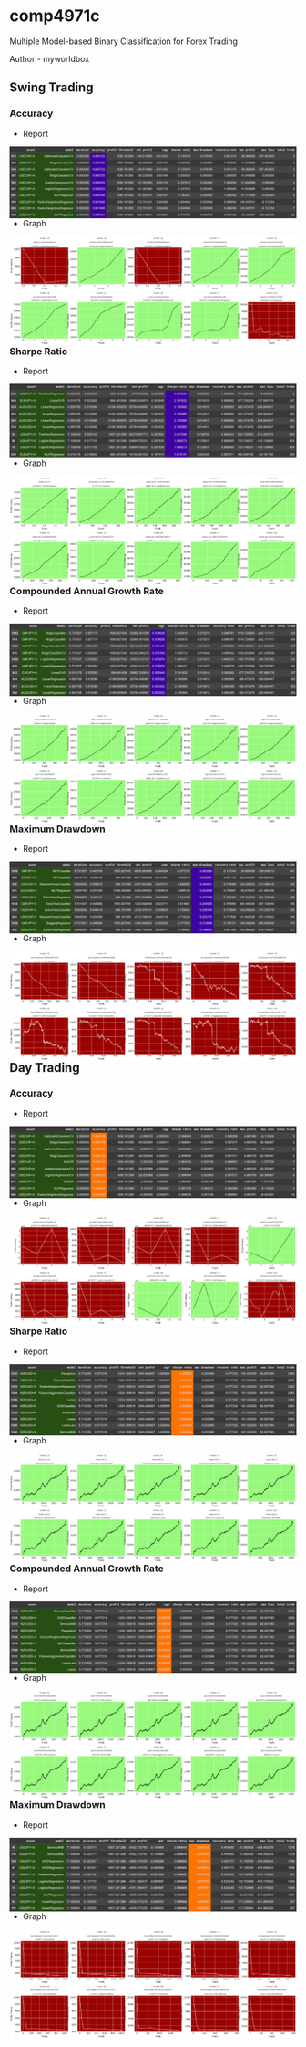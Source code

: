 # comp4971c

Multiple Model-based Binary Classification for Forex Trading

Author - myworldbox

## Swing Trading

### Accuracy

- Report
<img src="./image/swing_trading/swing_accuracy_report.png" align="left">

- Graph
<img src="./image/swing_trading/swing_accuracy_graph.png" align="left">

### Sharpe Ratio

- Report
<img src="./image/swing_trading/swing_ss_report.png" align="left">

- Graph
<img src="./image/swing_trading/swing_ss_graph.png" align="left">

### Compounded Annual Growth Rate

- Report
<img src="./image/swing_trading/swing_cagr_report.png" align="left">

- Graph
<img src="./image/swing_trading/swing_cagr_graph.png" align="left">

### Maximum Drawdown

- Report
<img src="./image/swing_trading/swing_mdd_report.png" align="left">

- Graph
<img src="./image/swing_trading/swing_mdd_graph.png" align="left">

## Day Trading

### Accuracy

- Report
<img src="./image/day_trading/day_accuracy_report.png" align="left">

- Graph
<img src="./image/day_trading/day_accuracy_graph.png" align="left">

### Sharpe Ratio

- Report
<img src="./image/day_trading/day_ss_report.png" align="left">

- Graph
<img src="./image/day_trading/day_ss_graph.png" align="left">

### Compounded Annual Growth Rate

- Report
<img src="./image/day_trading/day_cagr_report.png" align="left">

- Graph
<img src="./image/day_trading/day_cagr_graph.png" align="left">

### Maximum Drawdown

- Report
<img src="./image/day_trading/day_mdd_report.png" align="left">

- Graph
<img src="./image/day_trading/day_mdd_graph.png" align="left">